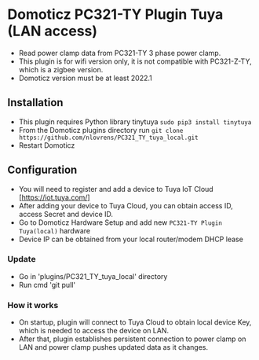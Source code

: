 # Domoticz PC321-TY Plugin Tuya (LAN access)

 - Read power clamp data from PC321-TY 3 phase power clamp. 
 - This plugin is for wifi version only, it is not compatible with PC321-Z-TY, which is a zigbee version.
 - Domoticz version must be at least 2022.1
 
 ## Installation
  - This plugin requires Python library tinytuya `sudo pip3 install tinytuya`
  - From the Domoticz plugins directory run `git clone https://github.com/nlovrens/PC321_TY_tuya_local.git`
  - Restart Domoticz
  
  ## Configuration
  - You will need to register and add a device to Tuya IoT Cloud [https://iot.tuya.com/]
  - After adding your device to Tuya Cloud, you can obtain access ID, access Secret and device ID.
  - Go to Domoticz Hardware Setup and add new `PC321-TY Plugin Tuya(local)` hardware
  - Device IP can be obtained from your local router/modem DHCP lease
  
  ### Update
  - Go in 'plugins/PC321_TY_tuya_local' directory
  - Run cmd 'git pull'
  
  ### How it works
  - On startup, plugin will connect to Tuya Cloud to obtain local device Key, which is needed to access the device on LAN.
  - After that, plugin establishes persistent connection to power clamp on LAN and power clamp pushes updated data as it changes.
